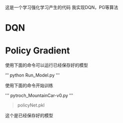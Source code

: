 这是一个学习强化学习产生的代码
我实现DQN，PG等算法

# DQN

# Policy Gradient

使用下面的命令可以运行已经保存好的模型

‘’‘
python Run_Model.py
'''

使用下面的命令开始训练

'''
pytroch_MountainCar-v0.py
'''


> policyNet.pkl

这个是已经保存好的模型
